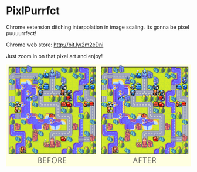 # PixlPurrfct
Chrome extension ditching interpolation in image scaling. Its gonna be pixel puuuurrfect!

Chrome web store: http://bit.ly/2m2eDni

Just zoom in on that pixel art and enjoy!

![alt tag](before_after.jpg)
